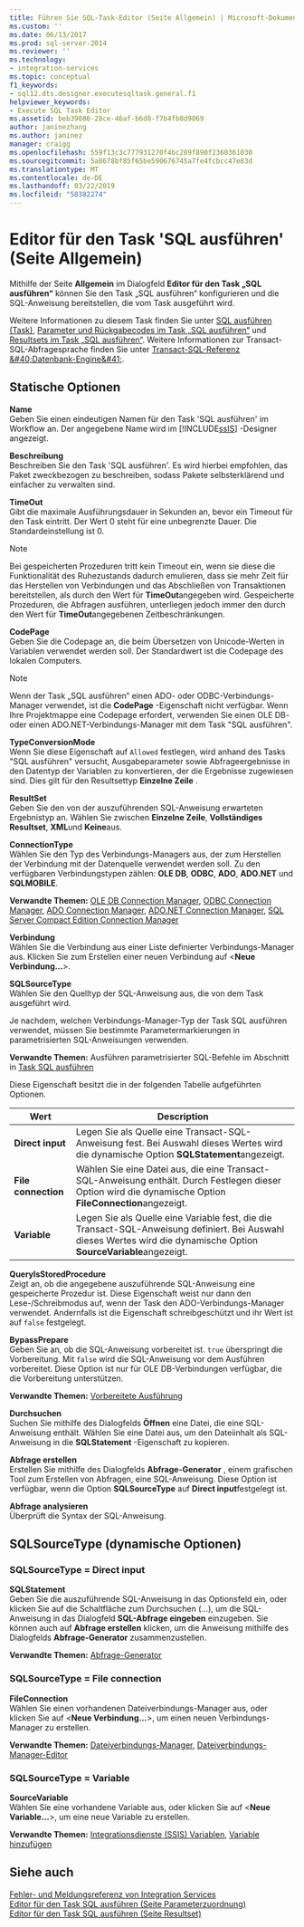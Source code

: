 ```yaml
---
title: Führen Sie SQL-Task-Editor (Seite Allgemein) | Microsoft-Dokumentation
ms.custom: ''
ms.date: 06/13/2017
ms.prod: sql-server-2014
ms.reviewer: ''
ms.technology:
- integration-services
ms.topic: conceptual
f1_keywords:
- sql12.dts.designer.executesqltask.general.f1
helpviewer_keywords:
- Execute SQL Task Editor
ms.assetid: beb39086-28ce-46af-b6d8-f7b4fb8d9069
author: janinezhang
ms.author: janinez
manager: craigg
ms.openlocfilehash: 559f13c3c777931270f4bc289f890f2360361030
ms.sourcegitcommit: 5a8678bf85f65be590676745a7fe4fcbcc47e83d
ms.translationtype: MT
ms.contentlocale: de-DE
ms.lasthandoff: 03/22/2019
ms.locfileid: "58382274"
---
```

# <a name="execute-sql-task-editor-general-page"></a>Editor für den Task 'SQL ausführen' (Seite Allgemein)
  Mithilfe der Seite **Allgemein** im Dialogfeld **Editor für den Task „SQL ausführen“** können Sie den Task „SQL ausführen“ konfigurieren und die SQL-Anweisung bereitstellen, die vom Task ausgeführt wird.  
  
 Weitere Informationen zu diesem Task finden Sie unter [SQL ausführen (Task)](control-flow/execute-sql-task.md), [Parameter und Rückgabecodes im Task „SQL ausführen“](../../2014/integration-services/parameters-and-return-codes-in-the-execute-sql-task.md) und [Resultsets im Task „SQL ausführen“](../../2014/integration-services/result-sets-in-the-execute-sql-task.md). Weitere Informationen zur Transact-SQL-Abfragesprache finden Sie unter [Transact-SQL-Referenz &amp;#40;Datenbank-Engine&amp;#41;](/sql/t-sql/language-reference).  
  
## <a name="static-options"></a>Statische Optionen  
 **Name**  
 Geben Sie einen eindeutigen Namen für den Task 'SQL ausführen' im Workflow an. Der angegebene Name wird im [!INCLUDE[ssIS](../includes/ssis-md.md)] -Designer angezeigt.  
  
 **Beschreibung**  
 Beschreiben Sie den Task 'SQL ausführen'. Es wird hierbei empfohlen, das Paket zweckbezogen zu beschreiben, sodass Pakete selbsterklärend und einfacher zu verwalten sind.  
  
 **TimeOut**  
 Gibt die maximale Ausführungsdauer in Sekunden an, bevor ein Timeout für den Task eintritt. Der Wert 0 steht für eine unbegrenzte Dauer. Die Standardeinstellung ist 0.  
  
> [!NOTE]  
>  Bei gespeicherten Prozeduren tritt kein Timeout ein, wenn sie diese die Funktionalität des Ruhezustands dadurch emulieren, dass sie mehr Zeit für das Herstellen von Verbindungen und das Abschließen von Transaktionen bereitstellen, als durch den Wert für **TimeOut**angegeben wird. Gespeicherte Prozeduren, die Abfragen ausführen, unterliegen jedoch immer den durch den Wert für **TimeOut**angegebenen Zeitbeschränkungen.  
  
 **CodePage**  
 Geben Sie die Codepage an, die beim Übersetzen von Unicode-Werten in Variablen verwendet werden soll. Der Standardwert ist die Codepage des lokalen Computers.  
  
> [!NOTE]  
>  Wenn der Task „SQL ausführen“ einen ADO- oder ODBC-Verbindungs-Manager verwendet, ist die **CodePage** -Eigenschaft nicht verfügbar. Wenn Ihre Projektmappe eine Codepage erfordert, verwenden Sie einen OLE DB- oder einen ADO.NET-Verbindungs-Manager mit dem Task "SQL ausführen".  
  
 **TypeConversionMode**  
 Wenn Sie diese Eigenschaft auf `Allowed` festlegen, wird anhand des Tasks "SQL ausführen" versucht, Ausgabeparameter sowie Abfrageergebnisse in den Datentyp der Variablen zu konvertieren, der die Ergebnisse zugewiesen sind. Dies gilt für den Resultsettyp **Einzelne Zeile** .  
  
 **ResultSet**  
 Geben Sie den von der auszuführenden SQL-Anweisung erwarteten Ergebnistyp an. Wählen Sie zwischen **Einzelne Zeile**, **Vollständiges Resultset**, **XML**und **Keine**aus.  
  
 **ConnectionType**  
 Wählen Sie den Typ des Verbindungs-Managers aus, der zum Herstellen der Verbindung mit der Datenquelle verwendet werden soll. Zu den verfügbaren Verbindungstypen zählen: **OLE DB**, **ODBC**, **ADO**, **ADO.NET** und **SQLMOBILE**.  
  
 **Verwandte Themen:** [OLE DB Connection Manager](connection-manager/ole-db-connection-manager.md), [ODBC Connection Manager](connection-manager/odbc-connection-manager.md), [ADO Connection Manager](connection-manager/ado-connection-manager.md), [ADO.NET Connection Manager](connection-manager/ado-net-connection-manager.md), [SQL Server Compact Edition Connection Manager](connection-manager/sql-server-compact-edition-connection-manager.md)  
  
 **Verbindung**  
 Wählen Sie die Verbindung aus einer Liste definierter Verbindungs-Manager aus. Klicken Sie zum Erstellen einer neuen Verbindung auf \<**Neue Verbindung...**>.  
  
 **SQLSourceType**  
 Wählen Sie den Quelltyp der SQL-Anweisung aus, die von dem Task ausgeführt wird.  
  
 Je nachdem, welchen Verbindungs-Manager-Typ der Task SQL ausführen verwendet, müssen Sie bestimmte Parametermarkierungen in parametrisierten SQL-Anweisungen verwenden.  
  
 **Verwandte Themen:** Ausführen parametrisierter SQL-Befehle im Abschnitt in [Task SQL ausführen](control-flow/execute-sql-task.md)  
  
 Diese Eigenschaft besitzt die in der folgenden Tabelle aufgeführten Optionen.  
  
|Wert|Description|  
|-----------|-----------------|  
|**Direct input**|Legen Sie als Quelle eine Transact-SQL-Anweisung fest. Bei Auswahl dieses Wertes wird die dynamische Option **SQLStatement**angezeigt.|  
|**File connection**|Wählen Sie eine Datei aus, die eine Transact-SQL-Anweisung enthält. Durch Festlegen dieser Option wird die dynamische Option **FileConnection**angezeigt.|  
|**Variable**|Legen Sie als Quelle eine Variable fest, die die Transact-SQL-Anweisung definiert. Bei Auswahl dieses Wertes wird die dynamische Option **SourceVariable**angezeigt.|  
  
 **QueryIsStoredProcedure**  
 Zeigt an, ob die angegebene auszuführende SQL-Anweisung eine gespeicherte Prozedur ist. Diese Eigenschaft weist nur dann den Lese-/Schreibmodus auf, wenn der Task den ADO-Verbindungs-Manager verwendet. Andernfalls ist die Eigenschaft schreibgeschützt und ihr Wert ist auf `false` festgelegt.  
  
 **BypassPrepare**  
 Geben Sie an, ob die SQL-Anweisung vorbereitet ist.  `true` überspringt die Vorbereitung. Mit `false` wird die SQL-Anweisung vor dem Ausführen vorbereitet. Diese Option ist nur für OLE DB-Verbindungen verfügbar, die die Vorbereitung unterstützen.  
  
 **Verwandte Themen:**  [Vorbereitete Ausführung](../relational-databases/native-client-odbc-queries/executing-statements/prepared-execution.md)  
  
 **Durchsuchen**  
 Suchen Sie mithilfe des Dialogfelds **Öffnen** eine Datei, die eine SQL-Anweisung enthält. Wählen Sie eine Datei aus, um den Dateiinhalt als SQL-Anweisung in die **SQLStatement** -Eigenschaft zu kopieren.  
  
 **Abfrage erstellen**  
 Erstellen Sie mithilfe des Dialogfelds **Abfrage-Generator** , einem grafischen Tool zum Erstellen von Abfragen, eine SQL-Anweisung. Diese Option ist verfügbar, wenn die Option **SQLSourceType** auf **Direct input**festgelegt ist.  
  
 **Abfrage analysieren**  
 Überprüft die Syntax der SQL-Anweisung.  
  
## <a name="sqlsourcetype-dynamic-options"></a>SQLSourceType (dynamische Optionen)  
  
### <a name="sqlsourcetype--direct-input"></a>SQLSourceType = Direct input  
 **SQLStatement**  
 Geben Sie die auszuführende SQL-Anweisung in das Optionsfeld ein, oder klicken Sie auf die Schaltfläche zum Durchsuchen (…), um die SQL-Anweisung in das Dialogfeld **SQL-Abfrage eingeben** einzugeben. Sie können auch auf **Abfrage erstellen** klicken, um die Anweisung mithilfe des Dialogfelds **Abfrage-Generator** zusammenzustellen.  
  
 **Verwandte Themen:** [Abfrage-Generator](../../2014/integration-services/query-builder.md)  
  
### <a name="sqlsourcetype--file-connection"></a>SQLSourceType = File connection  
 **FileConnection**  
 Wählen Sie einen vorhandenen Dateiverbindungs-Manager aus, oder klicken Sie auf \<**Neue Verbindung...**>, um einen neuen Verbindungs-Manager zu erstellen.  
  
 **Verwandte Themen:** [Dateiverbindungs-Manager](connection-manager/file-connection-manager.md), [Dateiverbindungs-Manager-Editor](../../2014/integration-services/file-connection-manager-editor.md)  
  
### <a name="sqlsourcetype--variable"></a>SQLSourceType = Variable  
 **SourceVariable**  
 Wählen Sie eine vorhandene Variable aus, oder klicken Sie auf \<**Neue Variable...**>, um eine neue Variable zu erstellen.  
  
 **Verwandte Themen:** [Integrationsdienste &#40;SSIS&#41; Variablen](integration-services-ssis-variables.md), [Variable hinzufügen](../../2014/integration-services/add-variable.md)  
  
## <a name="see-also"></a>Siehe auch  
 [Fehler- und Meldungsreferenz von Integration Services](../../2014/integration-services/integration-services-error-and-message-reference.md)   
 [Editor für den Task SQL ausführen &#40;Seite Parameterzuordnung&#41;](../../2014/integration-services/execute-sql-task-editor-parameter-mapping-page.md)   
 [Editor für den Task SQL ausführen &#40;Seite Resultset&#41;](../../2014/integration-services/execute-sql-task-editor-result-set-page.md)  
  
  
